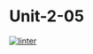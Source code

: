 # Unit-2-05
[![linter](https://github.com/NathanTempleton/Unit-2-05/workflows/linter/badge.svg)](https://github.com/marketplace/actions/super-linter)

